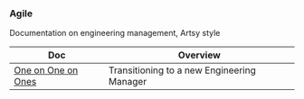 ### Agile

Documentation on engineering management, Artsy style

<!-- prettier-ignore-start -->
<!-- start_toc -->
| Doc | Overview |
|--|--|
| [One on One on Ones](/playbooks/management/one-on-one-on-ones.md) | Transitioning to a new Engineering Manager |
<!-- end_toc -->
<!-- prettier-ignore-end -->
